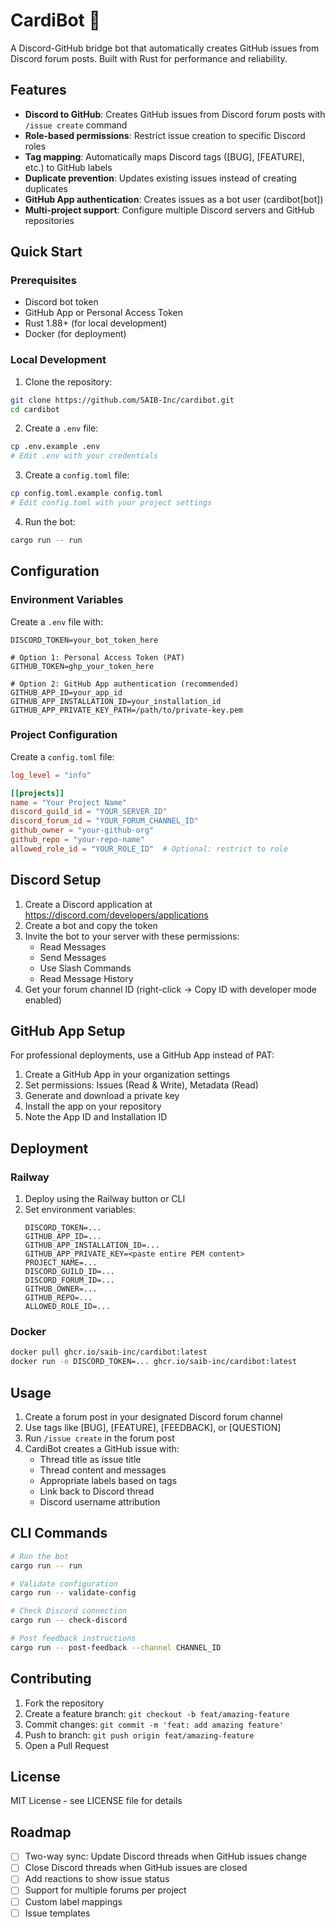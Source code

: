 # CardiBot 🤖

A Discord-GitHub bridge bot that automatically creates GitHub issues from Discord forum posts. Built with Rust for performance and reliability.

## Features

- **Discord to GitHub**: Creates GitHub issues from Discord forum posts with `/issue create` command
- **Role-based permissions**: Restrict issue creation to specific Discord roles
- **Tag mapping**: Automatically maps Discord tags ([BUG], [FEATURE], etc.) to GitHub labels
- **Duplicate prevention**: Updates existing issues instead of creating duplicates
- **GitHub App authentication**: Creates issues as a bot user (cardibot[bot])
- **Multi-project support**: Configure multiple Discord servers and GitHub repositories

## Quick Start

### Prerequisites

- Discord bot token
- GitHub App or Personal Access Token
- Rust 1.88+ (for local development)
- Docker (for deployment)

### Local Development

1. Clone the repository:
```bash
git clone https://github.com/SAIB-Inc/cardibot.git
cd cardibot
```

2. Create a `.env` file:
```bash
cp .env.example .env
# Edit .env with your credentials
```

3. Create a `config.toml` file:
```bash
cp config.toml.example config.toml
# Edit config.toml with your project settings
```

4. Run the bot:
```bash
cargo run -- run
```

## Configuration

### Environment Variables

Create a `.env` file with:

```env
DISCORD_TOKEN=your_bot_token_here

# Option 1: Personal Access Token (PAT)
GITHUB_TOKEN=ghp_your_token_here

# Option 2: GitHub App authentication (recommended)
GITHUB_APP_ID=your_app_id
GITHUB_APP_INSTALLATION_ID=your_installation_id
GITHUB_APP_PRIVATE_KEY_PATH=/path/to/private-key.pem
```

### Project Configuration

Create a `config.toml` file:

```toml
log_level = "info"

[[projects]]
name = "Your Project Name"
discord_guild_id = "YOUR_SERVER_ID"
discord_forum_id = "YOUR_FORUM_CHANNEL_ID"
github_owner = "your-github-org"
github_repo = "your-repo-name"
allowed_role_id = "YOUR_ROLE_ID"  # Optional: restrict to role
```

## Discord Setup

1. Create a Discord application at https://discord.com/developers/applications
2. Create a bot and copy the token
3. Invite the bot to your server with these permissions:
   - Read Messages
   - Send Messages
   - Use Slash Commands
   - Read Message History
4. Get your forum channel ID (right-click → Copy ID with developer mode enabled)

## GitHub App Setup

For professional deployments, use a GitHub App instead of PAT:

1. Create a GitHub App in your organization settings
2. Set permissions: Issues (Read & Write), Metadata (Read)
3. Generate and download a private key
4. Install the app on your repository
5. Note the App ID and Installation ID

## Deployment

### Railway

1. Deploy using the Railway button or CLI
2. Set environment variables:
   ```
   DISCORD_TOKEN=...
   GITHUB_APP_ID=...
   GITHUB_APP_INSTALLATION_ID=...
   GITHUB_APP_PRIVATE_KEY=<paste entire PEM content>
   PROJECT_NAME=...
   DISCORD_GUILD_ID=...
   DISCORD_FORUM_ID=...
   GITHUB_OWNER=...
   GITHUB_REPO=...
   ALLOWED_ROLE_ID=...
   ```

### Docker

```bash
docker pull ghcr.io/saib-inc/cardibot:latest
docker run -e DISCORD_TOKEN=... ghcr.io/saib-inc/cardibot:latest
```

## Usage

1. Create a forum post in your designated Discord forum channel
2. Use tags like [BUG], [FEATURE], [FEEDBACK], or [QUESTION]
3. Run `/issue create` in the forum post
4. CardiBot creates a GitHub issue with:
   - Thread title as issue title
   - Thread content and messages
   - Appropriate labels based on tags
   - Link back to Discord thread
   - Discord username attribution

## CLI Commands

```bash
# Run the bot
cargo run -- run

# Validate configuration
cargo run -- validate-config

# Check Discord connection
cargo run -- check-discord

# Post feedback instructions
cargo run -- post-feedback --channel CHANNEL_ID
```

## Contributing

1. Fork the repository
2. Create a feature branch: `git checkout -b feat/amazing-feature`
3. Commit changes: `git commit -m 'feat: add amazing feature'`
4. Push to branch: `git push origin feat/amazing-feature`
5. Open a Pull Request

## License

MIT License - see LICENSE file for details

## Roadmap

- [ ] Two-way sync: Update Discord threads when GitHub issues change
- [ ] Close Discord threads when GitHub issues are closed
- [ ] Add reactions to show issue status
- [ ] Support for multiple forums per project
- [ ] Custom label mappings
- [ ] Issue templates